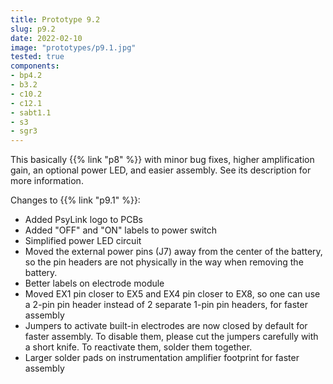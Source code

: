 ```yaml
---
title: Prototype 9.2
slug: p9.2
date: 2022-02-10
image: "prototypes/p9.1.jpg"
tested: true
components:
- bp4.2
- b3.2
- c10.2
- c12.1
- sabt1.1
- s3
- sgr3
---
```


This basically {{% link "p8" %}} with minor bug fixes, higher amplification gain, an optional power LED, and easier assembly.  See its description for more information.

Changes to {{% link "p9.1" %}}:

- Added PsyLink logo to PCBs
- Added "OFF" and "ON" labels to power switch
- Simplified power LED circuit
- Moved the external power pins (J7) away from the center of the battery, so the pin headers are not physically in the way when removing the battery.
- Better labels on electrode module
- Moved EX1 pin closer to EX5 and EX4 pin closer to EX8, so one can use a 2-pin pin header instead of 2 separate 1-pin pin headers, for faster assembly
- Jumpers to activate built-in electrodes are now closed by default for faster assembly. To disable them, please cut the jumpers carefully with a short knife.  To reactivate them, solder them together.
- Larger solder pads on instrumentation amplifier footprint for faster assembly
